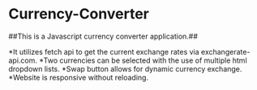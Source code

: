 # Currency-Converter
##This is a Javascript currency converter application.## 

*It utilizes fetch api to get the current exchange rates via exchangerate-api.com.
*Two currencies can be selected with the use of multiple html dropdown lists.
*Swap button allows for dynamic currency exchange.
*Website is responsive without reloading.
